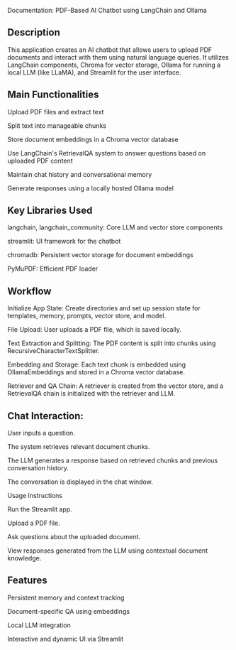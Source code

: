 Documentation: PDF-Based AI Chatbot using LangChain and Ollama

## Description

This application creates an AI chatbot that allows users to upload PDF documents and interact with them using natural language queries. It utilizes LangChain components, Chroma for vector storage, Ollama for running a local LLM (like LLaMA), and Streamlit for the user interface.

## Main Functionalities

Upload PDF files and extract text

Split text into manageable chunks

Store document embeddings in a Chroma vector database

Use LangChain's RetrievalQA system to answer questions based on uploaded PDF content

Maintain chat history and conversational memory

Generate responses using a locally hosted Ollama model

## Key Libraries Used

langchain, langchain_community: Core LLM and vector store components

streamlit: UI framework for the chatbot

chromadb: Persistent vector storage for document embeddings

PyMuPDF: Efficient PDF loader

## Workflow

Initialize App State: Create directories and set up session state for templates, memory, prompts, vector store, and model.

File Upload: User uploads a PDF file, which is saved locally.

Text Extraction and Splitting: The PDF content is split into chunks using RecursiveCharacterTextSplitter.

Embedding and Storage: Each text chunk is embedded using OllamaEmbeddings and stored in a Chroma vector database.

Retriever and QA Chain: A retriever is created from the vector store, and a RetrievalQA chain is initialized with the retriever and LLM.

## Chat Interaction:

User inputs a question.

The system retrieves relevant document chunks.

The LLM generates a response based on retrieved chunks and previous conversation history.

The conversation is displayed in the chat window.

Usage Instructions

Run the Streamlit app.

Upload a PDF file.

Ask questions about the uploaded document.

View responses generated from the LLM using contextual document knowledge.

## Features

Persistent memory and context tracking

Document-specific QA using embeddings

Local LLM integration

Interactive and dynamic UI via Streamlit

